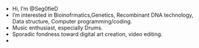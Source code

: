 - Hi, I’m @Seg0fieD
- I’m interested in Bioinofrmatics,Genetics, Recombinant DNA technology, Data structure, Computer programming/coding.
- Music enthusiast, especially Drums. 
- Sporadic fondness toward digital art creation, video editing. 
- 

<!---
Seg0fieD/Seg0fieD is a ✨ special ✨ repository because its `README.md` (this file) appears on your GitHub profile.
You can click the Preview link to take a look at your changes.
--->
